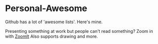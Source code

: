 # Personal-Awesome
Github has a lot of 'awesome lists'. Here's mine.

Presenting something at work but people can't read something? Zoom in with [ZoomIt](https://docs.microsoft.com/en-us/sysinternals/downloads/zoomit) Also supports drawing and more.
